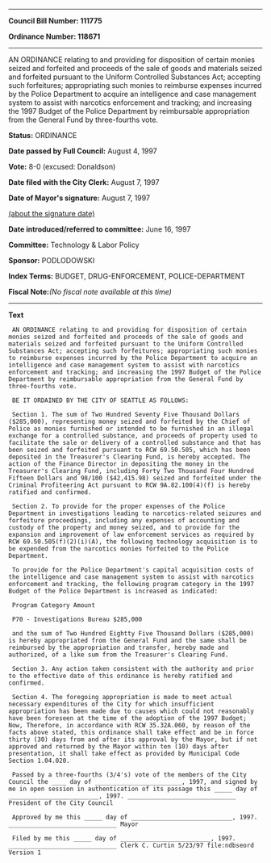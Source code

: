 

********

**Council Bill Number: 111775**
   
**Ordinance Number: 118671**
********

 AN ORDINANCE relating to and providing for disposition of certain monies seized and forfeited and proceeds of the sale of goods and materials seized and forfeited pursuant to the Uniform Controlled Substances Act; accepting such forfeitures; appropriating such monies to reimburse expenses incurred by the Police Department to acquire an intelligence and case management system to assist with narcotics enforcement and tracking; and increasing the 1997 Budget of the Police Department by reimbursable appropriation from the General Fund by three-fourths vote.

**Status:** ORDINANCE
   
**Date passed by Full Council:** August 4, 1997
   
**Vote:** 8-0 (excused: Donaldson)
   
**Date filed with the City Clerk:** August 7, 1997
   
**Date of Mayor's signature:** August 7, 1997
   
[(about the signature date)](/~public/approvaldate.htm)
   
   
   
**Date introduced/referred to committee:** June 16, 1997
   
**Committee:** Technology & Labor Policy
   
**Sponsor:** PODLODOWSKI
   
   
**Index Terms:** BUDGET, DRUG-ENFORCEMENT, POLICE-DEPARTMENT

**Fiscal Note:**_(No fiscal note available at this time)_

********

**Text**
   
```
 AN ORDINANCE relating to and providing for disposition of certain monies seized and forfeited and proceeds of the sale of goods and materials seized and forfeited pursuant to the Uniform Controlled Substances Act; accepting such forfeitures; appropriating such monies to reimburse expenses incurred by the Police Department to acquire an intelligence and case management system to assist with narcotics enforcement and tracking; and increasing the 1997 Budget of the Police Department by reimbursable appropriation from the General Fund by three-fourths vote.

 BE IT ORDAINED BY THE CITY OF SEATTLE AS FOLLOWS:

 Section 1. The sum of Two Hundred Seventy Five Thousand Dollars ($285,000), representing money seized and forfeited by the Chief of Police as monies furnished or intended to be furnished in an illegal exchange for a controlled substance, and proceeds of property used to facilitate the sale or delivery of a controlled substance and that has been seized and forfeited pursuant to RCW 69.50.505, which has been deposited in the Treasurer's Clearing Fund, is hereby accepted. The action of the Finance Director in depositing the money in the Treasurer's Clearing Fund, including Forty Two Thousand Four Hundred Fifteen Dollars and 98/100 ($42,415.98) seized and forfeited under the Criminal Profiteering Act pursuant to RCW 9A.82.100(4)(f) is hereby ratified and confirmed.

 Section 2. To provide for the proper expenses of the Police Department in investigations leading to narcotics-related seizures and forfeiture proceedings, including any expenses of accounting and custody of the property and money seized, and to provide for the expansion and improvement of law enforcement services as required by RCW 69.50.505(f)(2)(i)(A), the following technology acquisition is to be expended from the narcotics monies forfeited to the Police Department.

 To provide for the Police Department's capital acquisition costs of the intelligence and case management system to assist with narcotics enforcement and tracking, the following program category in the 1997 Budget of the Police Department is increased as indicated:

 Program Category Amount

 P70 - Investigations Bureau $285,000

 and the sum of Two Hundred Eightty Five Thousand Dollars ($285,000) is hereby appropriated from the General Fund and the same shall be reimbursed by the appropriation and transfer, hereby made and authorized, of a like sum from the Treasurer's Clearing Fund.

 Section 3. Any action taken consistent with the authority and prior to the effective date of this ordinance is hereby ratified and confirmed.

 Section 4. The foregoing appropriation is made to meet actual necessary expenditures of the City for which insufficient appropriation has been made due to causes which could not reasonably have been foreseen at the time of the adoption of the 1997 Budget; Now, Therefore, in accordance with RCW 35.32A.060, by reason of the facts above stated, this ordinance shall take effect and be in force thirty (30) days from and after its approval by the Mayor, but if not approved and returned by the Mayor within ten (10) days after presentation, it shall take effect as provided by Municipal Code Section 1.04.020.

 Passed by a three-fourths (3/4's) vote of the members of the City Council the ____ day of ________________________, 1997, and signed by me in open session in authentication of its passage this _____ day of _________________________, 1997. ______________________________ President of the City Council

 Approved by me this _____ day of ____________________________, 1997. ______________________________ Mayor

 Filed by me this _____ day of _________________________, 1997. ______________________________ Clerk C. Curtin 5/23/97 file:ndbseord Version 1

```
